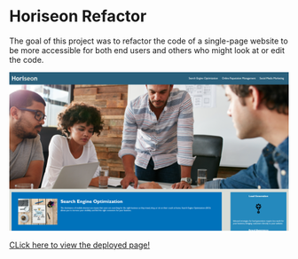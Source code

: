 # Horiseon Refactor

The goal of this project was to refactor the code of a single-page website to be more accessible for both end users and others who might look at or edit the code.

![Screenshot of Horiseon webpage](./assets/images/horiseon-screenshot.png)

[CLick here to view the deployed page!](https://masontmorris.github.io/horiseon-refactor/)
